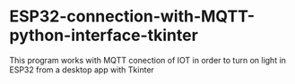 # ESP32-connection-with-MQTT-python-interface-tkinter
This program works with MQTT conection of  IOT in order to turn on light in ESP32 from  a desktop app with Tkinter
